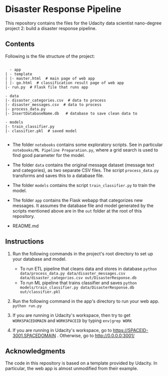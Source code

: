 # Disaster Response Pipeline
This repository contains the files for the Udacity data scientist nano-degree project 2: build a disaster response pipeline.

## Contents
Following is the file structure of the project:

<pre><code>
  - app
| - template
| |- master.html  # main page of web app
| |- go.html  # classification result page of web app
|- run.py  # Flask file that runs app

- data
|- disaster_categories.csv  # data to process 
|- disaster_messages.csv  # data to process
|- process_data.py
|- InsertDatabaseName.db   # database to save clean data to

- models
|- train_classifier.py
|- classifier.pkl  # saved model 

</code></pre>

- The folder `notebooks` contains some exploratory scripts.  See in
  particular `notebooks/ML Pipeline Preparation.py`, where a grid
  search is used to find good parameter for the model.

- The folder `data` contains the original message dataset (message
  text and categories), as two separate CSV files.  The script
  `process_data.py` transforms and saves this to a database file.

- The folder `models` contains the script `train_classifier.py` to
  train the model.

- The folder `app` contains the Flask webapp that categorizes new
  messages.  It assumes the database file and model generated by the
  scripts mentioned above are in the `out` folder at the root of this
  repository.

- README.md

## Instructions

1. Run the following commands in the project's root directory to set
   up your database and model.

    - To run ETL pipeline that cleans data and stores in database
        `python data/process_data.py data/disaster_messages.csv
        data/disaster_categories.csv out/DisasterResponse.db`
    - To run ML pipeline that trains classifier and saves `python
        models/train_classifier.py data/DisasterResponse.db
        out/classifier.pkl`

2. Run the following command in the app's directory to run your web
    app.  `python run.py`

3. If you are running in Udacity's workspace, then try to get `WORKSPACEDOMAIN` and `WORKSPACEID` by typing `env|grep WORK` 

4. If you are running in Udacity's workspace, go to https://SPACEID-3001.SPACEDOMAIN . Otherwise, go to http://0.0.0.0:3001/

## Acknowledgments

The code in this repository is based on a template provided by
Udacity.  In particular, the web app is almost unmodified from their
example.
